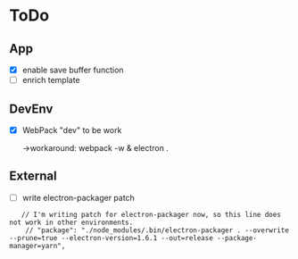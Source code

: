 # ToDo

## App

- [x] enable save buffer function
- [ ] enrich template

## DevEnv

- [x] WebPack "dev" to be work

  ->workaround: webpack -w & electron .



## External

- [ ] write electron-packager patch

```
   // I'm writing patch for electron-packager now, so this line does not work in other environments.
    // "package": "./node_modules/.bin/electron-packager . --overwrite  --prune=true --electron-version=1.6.1 --out=release --package-manager=yarn",
```